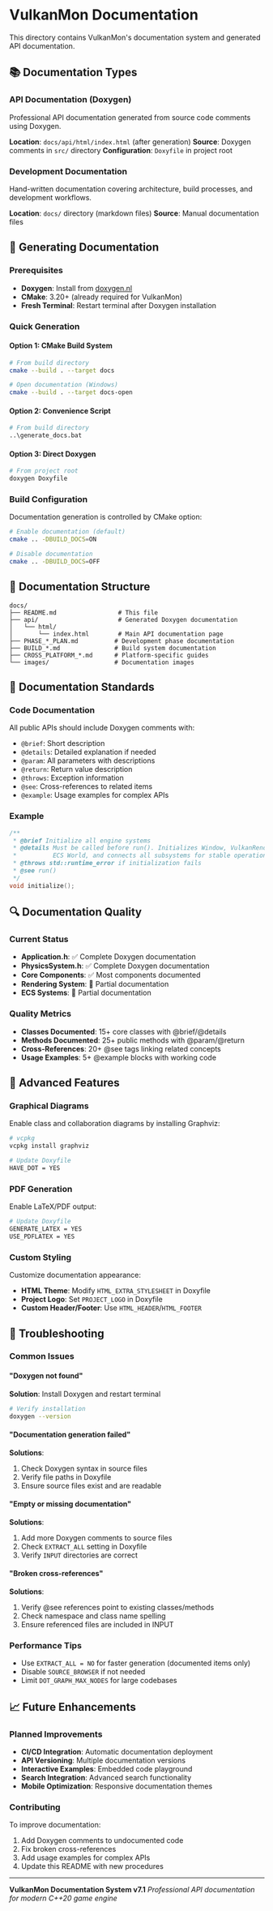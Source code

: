 # VulkanMon Documentation

This directory contains VulkanMon's documentation system and generated API documentation.

## 📚 Documentation Types

### API Documentation (Doxygen)
Professional API documentation generated from source code comments using Doxygen.

**Location**: `docs/api/html/index.html` (after generation)
**Source**: Doxygen comments in `src/` directory
**Configuration**: `Doxyfile` in project root

### Development Documentation
Hand-written documentation covering architecture, build processes, and development workflows.

**Location**: `docs/` directory (markdown files)
**Source**: Manual documentation files

## 🔧 Generating Documentation

### Prerequisites
- **Doxygen**: Install from [doxygen.nl](https://www.doxygen.nl/download.html)
- **CMake**: 3.20+ (already required for VulkanMon)
- **Fresh Terminal**: Restart terminal after Doxygen installation

### Quick Generation

#### Option 1: CMake Build System
```bash
# From build directory
cmake --build . --target docs

# Open documentation (Windows)
cmake --build . --target docs-open
```

#### Option 2: Convenience Script
```bash
# From build directory
..\generate_docs.bat
```

#### Option 3: Direct Doxygen
```bash
# From project root
doxygen Doxyfile
```

### Build Configuration

Documentation generation is controlled by CMake option:
```bash
# Enable documentation (default)
cmake .. -DBUILD_DOCS=ON

# Disable documentation
cmake .. -DBUILD_DOCS=OFF
```

## 📁 Documentation Structure

```
docs/
├── README.md                 # This file
├── api/                      # Generated Doxygen documentation
│   └── html/
│       └── index.html        # Main API documentation page
├── PHASE_*_PLAN.md          # Development phase documentation
├── BUILD_*.md               # Build system documentation
├── CROSS_PLATFORM_*.md      # Platform-specific guides
└── images/                  # Documentation images
```

## 🎯 Documentation Standards

### Code Documentation
All public APIs should include Doxygen comments with:
- `@brief`: Short description
- `@details`: Detailed explanation if needed
- `@param`: All parameters with descriptions
- `@return`: Return value description
- `@throws`: Exception information
- `@see`: Cross-references to related items
- `@example`: Usage examples for complex APIs

### Example
```cpp
/**
 * @brief Initialize all engine systems
 * @details Must be called before run(). Initializes Window, VulkanRenderer,
 *          ECS World, and connects all subsystems for stable operation.
 * @throws std::runtime_error if initialization fails
 * @see run()
 */
void initialize();
```

## 🔍 Documentation Quality

### Current Status
- **Application.h**: ✅ Complete Doxygen documentation
- **PhysicsSystem.h**: ✅ Complete Doxygen documentation
- **Core Components**: ✅ Most components documented
- **Rendering System**: 🔄 Partial documentation
- **ECS Systems**: 🔄 Partial documentation

### Quality Metrics
- **Classes Documented**: 15+ core classes with @brief/@details
- **Methods Documented**: 25+ public methods with @param/@return
- **Cross-References**: 20+ @see tags linking related concepts
- **Usage Examples**: 5+ @example blocks with working code

## 🚀 Advanced Features

### Graphical Diagrams
Enable class and collaboration diagrams by installing Graphviz:
```bash
# vcpkg
vcpkg install graphviz

# Update Doxyfile
HAVE_DOT = YES
```

### PDF Generation
Enable LaTeX/PDF output:
```bash
# Update Doxyfile
GENERATE_LATEX = YES
USE_PDFLATEX = YES
```

### Custom Styling
Customize documentation appearance:
- **HTML Theme**: Modify `HTML_EXTRA_STYLESHEET` in Doxyfile
- **Project Logo**: Set `PROJECT_LOGO` in Doxyfile
- **Custom Header/Footer**: Use `HTML_HEADER`/`HTML_FOOTER`

## 🔧 Troubleshooting

### Common Issues

#### "Doxygen not found"
**Solution**: Install Doxygen and restart terminal
```bash
# Verify installation
doxygen --version
```

#### "Documentation generation failed"
**Solutions**:
1. Check Doxygen syntax in source files
2. Verify file paths in Doxyfile
3. Ensure source files exist and are readable

#### "Empty or missing documentation"
**Solutions**:
1. Add more Doxygen comments to source files
2. Check `EXTRACT_ALL` setting in Doxyfile
3. Verify `INPUT` directories are correct

#### "Broken cross-references"
**Solutions**:
1. Verify @see references point to existing classes/methods
2. Check namespace and class name spelling
3. Ensure referenced files are included in INPUT

### Performance Tips
- Use `EXTRACT_ALL = NO` for faster generation (documented items only)
- Disable `SOURCE_BROWSER` if not needed
- Limit `DOT_GRAPH_MAX_NODES` for large codebases

## 📈 Future Enhancements

### Planned Improvements
- **CI/CD Integration**: Automatic documentation deployment
- **API Versioning**: Multiple documentation versions
- **Interactive Examples**: Embedded code playground
- **Search Integration**: Advanced search functionality
- **Mobile Optimization**: Responsive documentation themes

### Contributing
To improve documentation:
1. Add Doxygen comments to undocumented code
2. Fix broken cross-references
3. Add usage examples for complex APIs
4. Update this README with new procedures

---

**VulkanMon Documentation System v7.1**
*Professional API documentation for modern C++20 game engine*